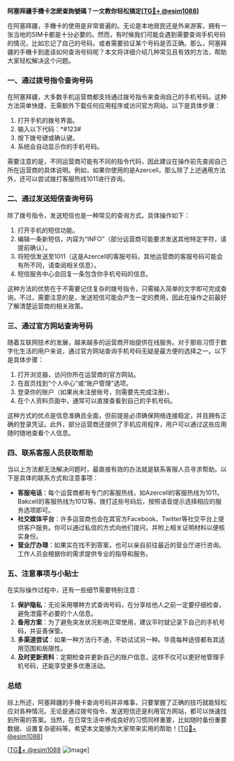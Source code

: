 **阿塞拜疆手機卡怎麽查詢號碼？一文教你轻松搞定[[TG💪+ @esim1088](https://t.me/s/esim1088)]**

在阿塞拜疆，手機卡的使用是非常普遍的。无论是本地居民还是外来游客，拥有一张当地的SIM卡都是十分必要的。然而，有时候我们可能会遇到需要查询手机号码的情况，比如忘记了自己的号码，或者需要验证某个号码是否正确。那么，阿塞拜疆的手機卡到底该如何查询号码呢？本文将详细介绍几种常见且有效的方法，帮助大家轻松解决这个问题。

### 一、通过拨号指令查询号码

在阿塞拜疆，大多数手机运营商都支持通过拨号指令来查询自己的手机号码。这种方法简单快捷，无需额外下载任何应用程序或访问官方网站。以下是具体步骤：

1. 打开手机的拨号界面。
2. 输入以下代码：*#123#
3. 按下拨号键或确认键。
4. 系统会自动显示你的手机号码。

需要注意的是，不同运营商可能有不同的指令代码，因此建议在操作前先查阅自己所在运营商的具体说明。例如，如果你使用的是Azercell，那么除了上述通用方法外，还可以尝试拨打客服热线1011进行咨询。

### 二、通过发送短信查询号码

除了拨号指令，发送短信也是一种常见的查询方式。具体操作如下：

1. 打开手机的短信功能。
2. 编辑一条新短信，内容为“INFO”（部分运营商可能要求发送其他特定字符，请提前确认）。
3. 将短信发送至1011（这是Azercell的客服号码，其他运营商的客服号码可能会有所不同，请查阅相关信息）。
4. 短信服务中心会回复一条包含你手机号码的信息。

这种方法的优势在于不需要记住复杂的拨号指令，只需输入简单的文字即可完成查询。不过，需要注意的是，发送短信可能会产生一定的费用，因此在操作之前最好了解清楚运营商的相关政策。

### 三、通过官方网站查询号码

随着互联网技术的发展，越来越多的运营商开始提供在线服务。对于那些习惯于数字化生活的用户来说，通过官方网站查询手机号码无疑是最方便的选择之一。以下是具体步骤：

1. 打开浏览器，访问你所在运营商的官方网站。
2. 在首页找到“个人中心”或“账户管理”选项。
3. 登录你的账户（如果尚未注册账号，则需要先完成注册）。
4. 在个人资料页面中，通常可以直接查看到自己的手机号码。

这种方式的优点是信息准确且全面，但前提是必须确保网络连接稳定，并且拥有正确的登录凭证。此外，部分运营商还提供了手机应用程序，用户可以通过这些应用随时随地查看个人信息。

### 四、联系客服人员获取帮助

当以上方法都无法解决问题时，最直接有效的办法就是联系客服人员寻求帮助。以下是具体的联系方式和注意事项：

- **客服电话**：每个运营商都有专门的客服热线，如Azercell的客服热线为1011，Bakcell的客服热线为1012等。拨打这些号码后，按照语音提示选择相应的服务选项即可。
- **社交媒体平台**：许多运营商也会在其官方Facebook、Twitter等社交平台上提供客户服务。你可以通过私信的方式向他们提问，并附上相关证明材料以便核实身份。
- **营业厅办理**：如果实在找不到答案，也可以亲自前往最近的营业厅进行咨询。工作人员会根据你的需求提供专业的指导和服务。

### 五、注意事项与小贴士

在实际操作过程中，还有一些细节需要特别注意：

1. **保护隐私**：无论采用哪种方式查询号码，在分享给他人之前一定要仔细检查，避免泄露不必要的个人信息。
2. **备用方案**：为了避免突发状况影响正常使用，建议平时就记录下自己的手机号码，并妥善保管。
3. **多渠道尝试**：如果一种方法行不通，不妨试试另一种。毕竟每种途径都有其适用范围和局限性。
4. **及时更新资料**：定期检查并更新自己的账户信息，这样不仅可以更好地管理手机号码，还能享受更多优惠活动。

### 总结

综上所述，阿塞拜疆的手機卡查询号码并非难事，只要掌握了正确的技巧就能轻松应对各种情况。无论是通过拨号指令、发送短信还是利用官方网站，都可以快速找到所需的答案。当然，在日常生活中养成良好的习惯同样重要，比如随时备份重要数据、设置复杂密码等。希望本文能够为大家带来实用的帮助！[[TG💪+ @esim1088](https://t.me/s/esim1088)]

[[TG💪+ @esim1088](https://t.me/s/esim1088) ![Image](https://i.postimg.cc/4NQfJmqS/Snipaste-2025-05-13-00-14-12.png)]
